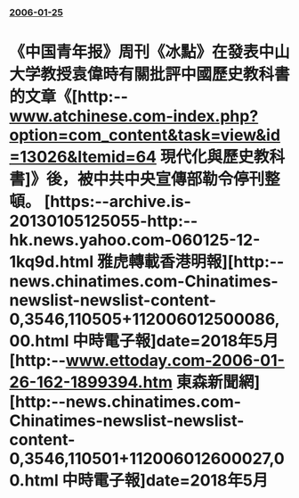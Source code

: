 ### [2006-01-25](/news/2006/01/25/index.md)

##### 
# 《中国青年报》周刊《冰點》在發表中山大学教授袁偉時有關批評中國歷史教科書的文章《[http:--www.atchinese.com-index.php?option=com_content&task=view&id=13026&Itemid=64 現代化與歷史教科書]》後，被中共中央宣傳部勒令停刊整頓。 [https:--archive.is-20130105125055-http:--hk.news.yahoo.com-060125-12-1kq9d.html 雅虎轉載香港明報][http:--news.chinatimes.com-Chinatimes-newslist-newslist-content-0,3546,110505+112006012500086,00.html 中時電子報]date=2018年5月 [http:--www.ettoday.com-2006-01-26-162-1899394.htm 東森新聞網][http:--news.chinatimes.com-Chinatimes-newslist-newslist-content-0,3546,110501+112006012600027,00.html 中時電子報]date=2018年5月 



